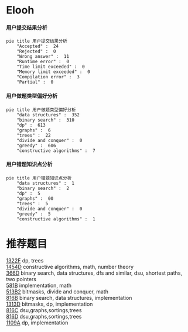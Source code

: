 # Elooh

<!-- tabs:start -->



#### **用户提交结果分析**

```mermaid
pie title 用户提交结果分析
    "Accepted" :  24
    "Rejected" :  0
    "Wrong answer" :  11
    "Runtime error" :  0
    "Time limit exceeded" :  0
    "Memory limit exceeded" :  0
    "Compilation error" :  3
    "Partial" :  0
```

#### **用户做题类型偏好分析**

```mermaid
pie title 用户做题类型偏好分析
    "data structures" :  352
    "binary search" :  310
    "dp" :  613
    "graphs" :  6
    "trees" :  22
    "divide and conquer" :  0
    "greedy" :  606
    "constructive algorithms" :  7
```
#### **用户错题知识点分析**

```mermaid
pie title 用户错题知识点分析
    "data structures" :  1
    "binary search" :  2
    "dp" :  5
    "graphs" :  00
    "trees" :  5
    "divide and conquer" :  0
    "greedy" :  5
    "constructive algorithms" :  1
```



<!-- tabs:end -->
# 推荐题目
[1322F](https://codeforces.com/contest/1322/problem/F)		dp,
                        trees		  
[1454D](https://codeforces.com/contest/1454/problem/D)		constructive algorithms,
                        math,
                        number theory		  
[366D](https://codeforces.com/contest/366/problem/D)		binary search,
                        data structures,
                        dfs and similar,
                        dsu,
                        shortest paths,
                        two pointers		  
[581B](https://codeforces.com/contest/581/problem/B)		implementation,
                        math		  
[513B2](https://codeforces.com/contest/513B/problem/2)		bitmasks,
                        divide and conquer,
                        math		  
[816B](https://codeforces.com/contest/816/problem/B)		binary search,
                        data structures,
                        implementation		  
[1313D](https://codeforces.com/contest/1313/problem/D)		bitmasks,
                        dp,
                        implementation		  
[816C](https://codeforces.com/contest/816/problem/C)		dsu,graphs,sortings,trees		  
[816D](https://codeforces.com/contest/816/problem/D)		dsu,graphs,sortings,trees		  
[1109A](https://codeforces.com/contest/1109/problem/A)		dp,
                        implementation		  
